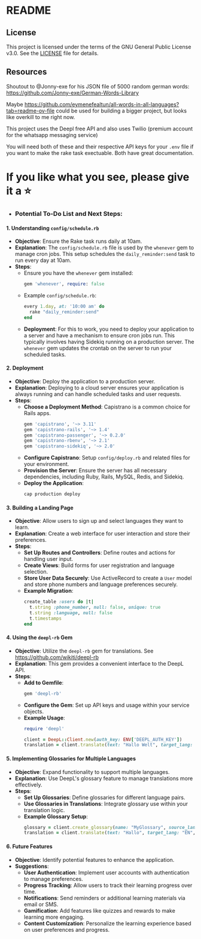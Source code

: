 # README

## License

This project is licensed under the terms of the GNU General Public License v3.0. See the [LICENSE](./LICENSE) file for details.

## Resources
Shoutout to @Jonny-exe for his JSON file of 5000 random german words: https://github.com/Jonny-exe/German-Words-Library

Maybe https://github.com/eymenefealtun/all-words-in-all-languages?tab=readme-ov-file could be used for building a bigger project, but looks like overkill to me right now.

This project uses the Deepl free API and also uses Twilio (premium account for the whatsapp messaging service)

You will need both of these and their respective API keys for your `.env` file if you want to make the rake task exectuable. Both have great documentation.

# If you like what you see, please give it a ⭐️

* ### Potential To-Do List and Next Steps:

#### 1. **Understanding `config/schedule.rb`**
- **Objective**: Ensure the Rake task runs daily at 10am.
- **Explanation**: The `config/schedule.rb` file is used by the `whenever` gem to manage cron jobs. This setup schedules the `daily_reminder:send` task to run every day at 10am.
- **Steps**:
  - Ensure you have the `whenever` gem installed:
    ```ruby
    gem 'whenever', require: false
    ```
  - Example `config/schedule.rb`:
    ```ruby
    every 1.day, at: '10:00 am' do
      rake "daily_reminder:send"
    end
    ```
  - **Deployment**: For this to work, you need to deploy your application to a server and have a mechanism to ensure cron jobs run. This typically involves having Sidekiq running on a production server. The `whenever` gem updates the crontab on the server to run your scheduled tasks.

#### 2. **Deployment**
- **Objective**: Deploy the application to a production server.
- **Explanation**: Deploying to a cloud server ensures your application is always running and can handle scheduled tasks and user requests.
- **Steps**:
  - **Choose a Deployment Method**: Capistrano is a common choice for Rails apps.
    ```ruby
    gem 'capistrano', '~> 3.11'
    gem 'capistrano-rails', '~> 1.4'
    gem 'capistrano-passenger', '~> 0.2.0'
    gem 'capistrano-rbenv', '~> 2.1'
    gem 'capistrano-sidekiq', '~> 2.0'
    ```
  - **Configure Capistrano**: Setup `config/deploy.rb` and related files for your environment.
  - **Provision the Server**: Ensure the server has all necessary dependencies, including Ruby, Rails, MySQL, Redis, and Sidekiq.
  - **Deploy the Application**:
    ```bash
    cap production deploy
    ```

#### 3. **Building a Landing Page**
- **Objective**: Allow users to sign up and select languages they want to learn.
- **Explanation**: Create a web interface for user interaction and store their preferences.
- **Steps**:
  - **Set Up Routes and Controllers**: Define routes and actions for handling user input.
  - **Create Views**: Build forms for user registration and language selection.
  - **Store User Data Securely**: Use ActiveRecord to create a `User` model and store phone numbers and language preferences securely.
  - **Example Migration**:
    ```ruby
    create_table :users do |t|
      t.string :phone_number, null: false, unique: true
      t.string :language, null: false
      t.timestamps
    end
    ```

#### 4. **Using the `deepl-rb` Gem**
- **Objective**: Utilize the `deepl-rb` gem for translations. See https://github.com/wikiti/deepl-rb
- **Explanation**: This gem provides a convenient interface to the DeepL API.
- **Steps**:
  - **Add to Gemfile**:
    ```ruby
    gem 'deepl-rb'
    ```
  - **Configure the Gem**: Set up API keys and usage within your service objects.
  - **Example Usage**:
    ```ruby
    require 'deepl'

    client = DeepL::Client.new(auth_key: ENV['DEEPL_AUTH_KEY'])
    translation = client.translate(text: "Hallo Welt", target_lang: "EN")
    ```

#### 5. **Implementing Glossaries for Multiple Languages**
- **Objective**: Expand functionality to support multiple languages.
- **Explanation**: Use DeepL's glossary feature to manage translations more effectively.
- **Steps**:
  - **Set Up Glossaries**: Define glossaries for different language pairs.
  - **Use Glossaries in Translations**: Integrate glossary use within your translation logic.
  - **Example Glossary Setup**:
    ```ruby
    glossary = client.create_glossary(name: "MyGlossary", source_lang: "DE", target_lang: "EN", entries: {"Hallo" => "Hello"})
    translation = client.translate(text: "Hallo", target_lang: "EN", glossary_id: glossary.id)
    ```

#### 6. **Future Features**
- **Objective**: Identify potential features to enhance the application.
- **Suggestions**:
  - **User Authentication**: Implement user accounts with authentication to manage preferences.
  - **Progress Tracking**: Allow users to track their learning progress over time.
  - **Notifications**: Send reminders or additional learning materials via email or SMS.
  - **Gamification**: Add features like quizzes and rewards to make learning more engaging.
  - **Content Customization**: Personalize the learning experience based on user preferences and progress.
